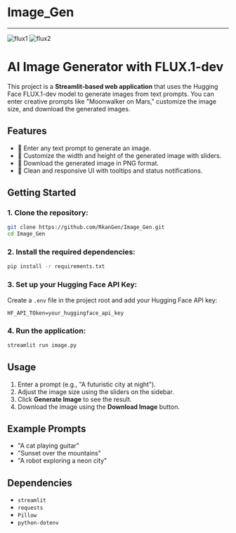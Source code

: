 # Image_Gen

---
![flux1](https://github.com/user-attachments/assets/15770058-7cf8-4870-a1fa-f876dc9ee2aa)
![flux2](https://github.com/user-attachments/assets/f283cfab-7105-4707-b586-474b7b155555)

# AI Image Generator with FLUX.1-dev

This project is a **Streamlit-based web application** that uses the Hugging Face FLUX.1-dev model to generate images from text prompts. You can enter creative prompts like "Moonwalker on Mars," customize the image size, and download the generated images.

## Features
- 📝 Enter any text prompt to generate an image.
- 📏 Customize the width and height of the generated image with sliders.
- 💾 Download the generated image in PNG format.
- 🎨 Clean and responsive UI with tooltips and status notifications.

## Getting Started

### 1. Clone the repository:

```bash
git clone https://github.com/RkanGen/Image_Gen.git
cd Image_Gen
```

### 2. Install the required dependencies:

```bash
pip install -r requirements.txt
```

### 3. Set up your Hugging Face API Key:
Create a `.env` file in the project root and add your Hugging Face API key:

```env
HF_API_TOken=your_huggingface_api_key
```

### 4. Run the application:

```bash
streamlit run image.py
```

## Usage
1. Enter a prompt (e.g., "A futuristic city at night").
2. Adjust the image size using the sliders on the sidebar.
3. Click **Generate Image** to see the result.
4. Download the image using the **Download Image** button.

## Example Prompts
- "A cat playing guitar"
- "Sunset over the mountains"
- "A robot exploring a neon city"

## Dependencies
- `streamlit`
- `requests`
- `Pillow`
- `python-dotenv`




